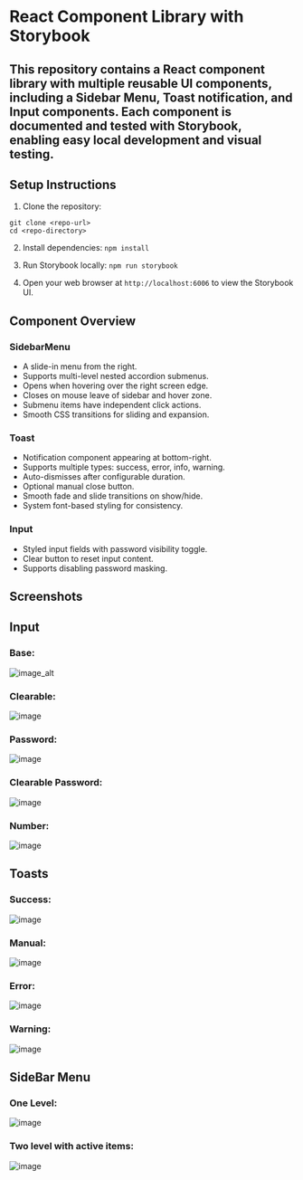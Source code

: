# React Component Library with Storybook

## This repository contains a React component library with multiple reusable UI components, including a Sidebar Menu, Toast notification, and Input components. Each component is documented and tested with Storybook, enabling easy local development and visual testing.

## Setup Instructions

  1. Clone the repository:
  ```
  git clone <repo-url>
  cd <repo-directory>
  ```

  2. Install dependencies:
  ```npm install```

  3. Run Storybook locally: 
  ```npm run storybook```

  4. Open your web browser at ```http://localhost:6006``` to view the Storybook UI.

## Component Overview
### SidebarMenu

- A slide-in menu from the right.
- Supports multi-level nested accordion submenus.
- Opens when hovering over the right screen edge.
- Closes on mouse leave of sidebar and hover zone.
- Submenu items have independent click actions.
- Smooth CSS transitions for sliding and expansion.

### Toast

- Notification component appearing at bottom-right.
- Supports multiple types: success, error, info, warning.
- Auto-dismisses after configurable duration.
- Optional manual close button.
- Smooth fade and slide transitions on show/hide.
- System font-based styling for consistency.

### Input

- Styled input fields with password visibility toggle.
- Clear button to reset input content.
- Supports disabling password masking.


## Screenshots

## Input
### Base:
![image_alt](https://snipboard.io/kGJwql.jpg)

### Clearable:
![image](https://snipboard.io/RoS3is.jpg)

### Password:
![image](https://snipboard.io/6wgG7o.jpg)

### Clearable Password:
![image](https://snipboard.io/UWoiqZ.jpg)

### Number:
![image](https://snipboard.io/cseMw0.jpg)


## Toasts

### Success:
![image](https://snipboard.io/wIjv6t.jpg)

### Manual:
![image](https://snipboard.io/STCxIv.jpg)

### Error:
![image](https://snipboard.io/mwzSdf.jpg)

### Warning:
![image](https://snipboard.io/B8RAIC.jpg)


## SideBar Menu

### One Level:
![image](https://snipboard.io/lXoC9p.jpg)

### Two level with active items:
![image](https://snipboard.io/4SBnfu.jpg)

